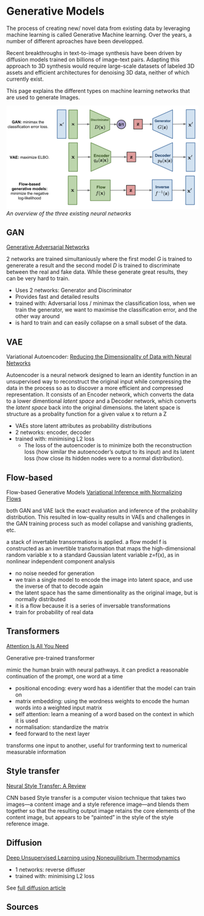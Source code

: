 # Generative Models

The process of creating new/ novel data from existing data by leveraging machine learning is called Generative Machine learning. Over the years, a number of different aproaches have been developped.

Recent breakthroughs in text-to-image synthesis have been driven by diffusion models trained on billions of image-text pairs. Adapting this approach to 3D synthesis would require large-scale datasets of labeled 3D assets and efficient architectures for denoising 3D data, neither of which currently exist.

This page explains the different types on machine learning networks that are used to generate Images.

![image](./img/three-generative-models.png)
*An overview of the three existing neural networks*

## GAN

[Generative Adversarial Networks]

2 networks are trained simultaniously where the first model $G$ is trained to genererate a result and the second model $D$ is trained to discriminate between the real and fake data. While these generate great results, they can be very hard to train.

- Uses 2 networks: Generator and Discriminator
- Provides fast and detailed results
- trained with: Adversarial loss / minimax the classification loss, when we train the generator, we want to maximise the classification error, and the other way around
- is hard to train and can easily collapse on a small subset of the data.


## VAE

Variational Autoencoder: [Reducing the Dimensionality of Data with Neural Networks]

Autoencoder is a neural network designed to learn an identity function in an unsupervised way to reconstruct the original input while compressing the data in the process so as to discover a more efficient and compressed representation. It consists of an Encoder network, which converts the data to a lower dimentional *latent space* and a Decoder network, which converts the *latent space* back into the original dimensions. the latent space is structure as a probality function for a given value x to return a Z

- VAEs store latent attributes as probability distributions
- 2 networks: encoder, decoder
- trained with: minimising L2 loss
  - The loss of the autoencoder is to minimize both the reconstruction loss (how similar the autoencoder’s output to its input) and its latent loss (how close its hidden nodes were to a normal distribution).

## Flow-based 

Flow-based Generative Models [Variational Inference with Normalizing Flows]

both GAN and VAE lack the exact evaluation and inference of the probability distribution. This resulted in low-quality results in VAEs and challenges in the GAN training process such as model collapse and vanishing gradients, etc.

a stack of invertable transormations is applied. a flow model f is constructed as an invertible transformation that maps the high-dimensional random variable x to a standard Gaussian latent variable z=f(x), as in nonlinear independent component analysis

- no noise needed for generation
- we train a single model to encode the image into latent space, and use the inverse of that to decode again
- the latent space has the same dimentionality as the original image, but is normally distributed
- it is a flow because it is a series of inversable transformations
- train for probability of real data

## Transformers

[Attention Is All You Need]

Generative pre-trained transformer

mimic the human brain with neural pathways.
it can predict a reasonable continuation of the prompt, one word at a time

- positional encoding: every word has a identifier that the model can train on
- matrix embedding: using the wordness weights to encode the human words into a weighted input matrix
- self attention: learn a meaning of a word based on the context in which it is used
- normalisation: standardize the matrix
- feed forward to the next layer

transforms one input to another, useful for tranforming text to numerical measurable information

## Style transfer

[Neural Style Transfer: A Review]

CNN based Style transfer is a computer vision technique that takes two images—a content image and a style reference image—and blends them together so that the resulting output image retains the core elements of the content image, but appears to be “painted” in the style of the style reference image.

## Diffusion

[Deep Unsupervised Learning using Nonequilibrium Thermodynamics]

- 1 networks: reverse diffuser
- trained with: minimising L2 loss

See [full diffusion article](./Image-Diffusion.md.md)


## Sources

[Generative Adversarial Networks]: 
https://doi.org/10.1145/3422622

[Reducing the Dimensionality of Data with Neural Networks]: 
https://doi.org/10.1126/science.1127647

[Variational Inference with Normalizing Flows]: 
(https://arxiv.org/abs/1505.05770)

[Attention Is All You Need]: 
(https://doi.org/10.48550/arXiv.1706.03762)

[Deep Unsupervised Learning using Nonequilibrium Thermodynamics]:
(https://doi.org/10.48550/arXiv.1503.03585)

[Neural Style Transfer: A Review]: 
(https://doi.org/10.1109/TVCG.2019.2921336)